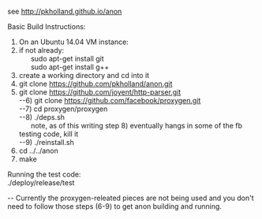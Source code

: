 see 
http://pkholland.github.io/anon

Basic Build Instructions:<br>
1)  On an Ubuntu 14.04 VM instance:<br>
2)  if not already:<br>
&nbsp;&nbsp;&nbsp;&nbsp;&nbsp;&nbsp;sudo apt-get install git<br>
&nbsp;&nbsp;&nbsp;&nbsp;&nbsp;&nbsp;sudo apt-get install g++<br>
3)  create a working directory and cd into it<br>
4)  git clone https://github.com/pkholland/anon.git<br>
5)  git clone https://github.com/joyent/http-parser.git<br>
--6)  git clone https://github.com/facebook/proxygen.git<br>
--7)  cd proxygen/proxygen<br>
--8)  ./deps.sh<br>
&nbsp;&nbsp;&nbsp;&nbsp;&nbsp;&nbsp;note, as of this writing step 8) eventually hangs in some of the fb testing code, kill it<br>
--9)  ./reinstall.sh<br>
10) cd ../../anon<br>
11) make<br>

Running the test code:<br>
./deploy/release/test<br>

-- Currently the proxygen-releated pieces are not being used and you don't need to follow those steps (6-9) to get anon building and running.
